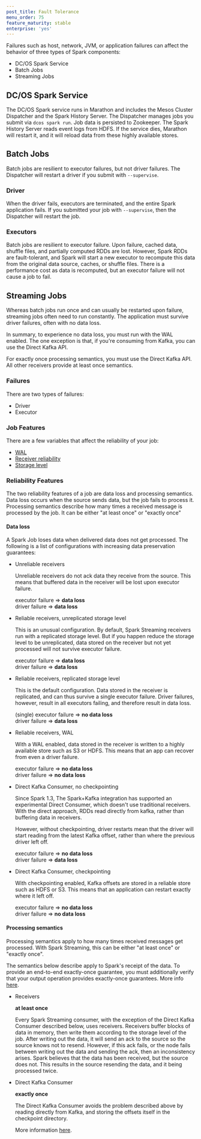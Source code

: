 ```yaml
---
post_title: Fault Tolerance
menu_order: 75
feature_maturity: stable
enterprise: 'yes'
---
```


Failures such as host, network, JVM, or application failures can
affect the behavior of three types of Spark components:

- DC/OS Spark Service
- Batch Jobs
- Streaming Jobs

## DC/OS Spark Service

The DC/OS Spark service runs in Marathon and includes the Mesos Cluster
Dispatcher and the Spark History Server.  The Dispatcher manages jobs
you submit via `dcos spark run`.  Job data is persisted to Zookeeper.
The Spark History Server reads event logs from HDFS. If the service
dies, Marathon will restart it, and it will reload data from these
highly available stores.

## Batch Jobs

Batch jobs are resilient to executor failures, but not driver
failures.  The Dispatcher will restart a driver if you submit with
`--supervise`.

### Driver

When the driver fails, executors are terminated, and the entire Spark
application fails.  If you submitted your job with `--supervise`, then
the Dispatcher will restart the job.

### Executors

Batch jobs are resilient to executor failure.  Upon failure, cached
data, shuffle files, and partially computed RDDs are lost.  However,
Spark RDDs are fault-tolerant, and Spark will start a new executor to
recompute this data from the original data source, caches, or shuffle
files.  There is a performance cost as data is recomputed, but an
executor failure will not cause a job to fail.

## Streaming Jobs

Whereas batch jobs run once and can usually be restarted upon failure,
streaming jobs often need to run constantly.  The application must
survive driver failures, often with no data loss.

In summary, to experience no data loss, you must run with the WAL
enabled.  The one exception is that, if you're consuming from Kafka,
you can use the Direct Kafka API.

For exactly once processing semantics, you must use the Direct Kafka
API.  All other receivers provide at least once semantics.

### Failures

There are two types of failures:

- Driver
- Executor

### Job Features

There are a few variables that affect the reliability of your job:

- [WAL][1]
- [Receiver reliability][2]
- [Storage level][3]

### Reliability Features

The two reliability features of a job are data loss and processing
semantics.  Data loss occurs when the source sends data, but the job
fails to process it.  Processing semantics describe how many times a
received message is processed by the job.  It can be either "at least
once" or "exactly once"

#### Data loss

A Spark Job loses data when delivered data does not get processed.
The following is a list of configurations with increasing data
preservation guarantees:

- Unreliable receivers

  Unreliable receivers do not ack data they receive from the source.
  This means that buffered data in the receiver will be lost upon
  executor failure.

  executor failure => **data loss**  
  driver failure => **data loss**

- Reliable receivers, unreplicated storage level

  This is an unusual configuration.  By default, Spark Streaming
  receivers run with a replicated storage level.  But if you happen
  reduce the storage level to be unreplicated, data stored on the
  receiver but not yet processed will not survive executor failure.

  executor failure => **data loss**  
  driver failure => **data loss**

- Reliable receivers, replicated storage level

  This is the default configuration.  Data stored in the receiver is
  replicated, and can thus survive a single executor failure.  Driver
  failures, however, result in all executors failing, and therefore
  result in data loss.

  (single) executor failure => **no data loss**  
  driver failure => **data loss**

- Reliable receivers, WAL

  With a WAL enabled, data stored in the receiver is written to a
  highly available store such as S3 or HDFS.  This means that an app
  can recover from even a driver failure.

  executor failure => **no data loss**  
  driver failure => **no data loss**

- Direct Kafka Consumer, no checkpointing

  Since Spark 1.3, The Spark+Kafka integration has supported an
  experimental Direct Consumer, which doesn't use traditional
  receivers.  With the direct approach, RDDs read directly from kafka,
  rather than buffering data in receivers.

  However, without checkpointing, driver restarts mean that the driver
  will start reading from the latest Kafka offset, rather than where
  the previous driver left off.

  executor failure => **no data loss**  
  driver failure => **data loss**

- Direct Kafka Consumer, checkpointing

  With checkpointing enabled, Kafka offsets are stored in a reliable
  store such as HDFS or S3.  This means that an application can
  restart exactly where it left off.

  executor failure => **no data loss**  
  driver failure => **no data loss**

#### Processing semantics

Processing semantics apply to how many times received messages get
processed.  With Spark Streaming, this can be either "at least once"
or "exactly once".

The semantics below describe apply to Spark's receipt of the data.  To
provide an end-to-end exactly-once guarantee, you must additionally
verify that your output operation provides exactly-once guarantees.
More info [here][4].

- Receivers

  **at least once**

  Every Spark Streaming consumer, with the exception of the Direct
  Kafka Consumer described below, uses receivers.  Receivers buffer
  blocks of data in memory, then write them according to the storage
  level of the job.  After writing out the data, it will send an ack
  to the source so the source knows not to resend.  However, if this
  ack fails, or the node fails between writing out the data and
  sending the ack, then an inconsistency arises.  Spark believes that
  the data has been received, but the source does not.  This results
  in the source resending the data, and it being processed twice.

- Direct Kafka Consumer

  **exactly once**

  The Direct Kafka Consumer avoids the problem described above by
  reading directly from Kafka, and storing the offsets itself in the
  checkpoint directory.

  More information [here][5].
  

[1]: https://spark.apache.org/docs/1.6.0/streaming-programming-guide.html#requirements
[2]: https://spark.apache.org/docs/1.6.0/streaming-programming-guide.html#with-receiver-based-sources
[3]: http://spark.apache.org/docs/latest/programming-guide.html#which-storage-level-to-choose
[4]: http://spark.apache.org/docs/latest/streaming-programming-guide.html#semantics-of-output-operations
[5]: https://databricks.com/blog/2015/03/30/improvements-to-kafka-integration-of-spark-streaming.html
